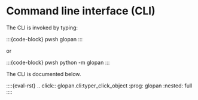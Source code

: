 # Command line interface (CLI)

The CLI is invoked by typing:

:::{code-block} pwsh
glopan
:::

or

:::{code-block} pwsh
python -m glopan
:::

The CLI is documented below.

::::{eval-rst}
.. click:: glopan.cli:typer_click_object
   :prog: glopan
   :nested: full
::::
